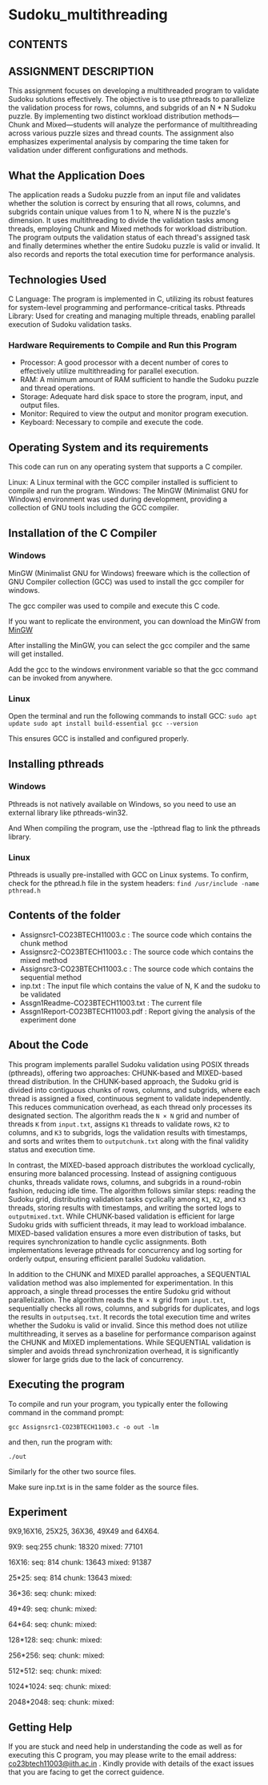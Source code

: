 # Sudoku_multithreading

## CONTENTS

## ASSIGNMENT DESCRIPTION
This assignment focuses on developing a multithreaded program to validate Sudoku solutions effectively. The objective is to use pthreads to parallelize the validation process for rows, columns, and subgrids of an N * N Sudoku puzzle. By implementing two distinct workload distribution methods—Chunk and Mixed—students will analyze the performance of multithreading across various puzzle sizes and thread counts. The assignment also emphasizes experimental analysis by comparing the time taken for validation under different configurations and methods. 

## What the Application Does

The application reads a Sudoku puzzle from an input file and validates whether the solution is correct by ensuring that all rows, columns, and subgrids contain unique values from 1 to N, where N is the puzzle's dimension. It uses multithreading to divide the validation tasks among threads, employing Chunk and Mixed methods for workload distribution. The program outputs the validation status of each thread's assigned task and finally determines whether the entire Sudoku puzzle is valid or invalid. It also records and reports the total execution time for performance analysis.


## Technologies Used

C Language: The program is implemented in C, utilizing its robust features for system-level programming and performance-critical tasks.
Pthreads Library: Used for creating and managing multiple threads, enabling parallel execution of Sudoku validation tasks.


### Hardware Requirements to Compile and Run this Program

- Processor: A good processor with a decent number of cores to effectively utilize multithreading for parallel execution.  
- RAM: A minimum amount of RAM sufficient to handle the Sudoku puzzle and thread operations.  
- Storage: Adequate hard disk space to store the program, input, and output files.  
- Monitor: Required to view the output and monitor program execution.  
- Keyboard: Necessary to compile and execute the code.

## Operating System and its requirements
This code can run on any operating system that supports a C compiler.

Linux: A Linux terminal with the GCC compiler installed is sufficient to compile and run the program.
Windows: The MinGW (Minimalist GNU for Windows) environment was used during development, providing a collection of GNU tools including the GCC compiler.



## Installation of the C Compiler
### Windows
MinGW (Minimalist GNU for Windows) freeware which is the collection of GNU Compiler collection (GCC)
was used to install the gcc compiler for windows. 

The gcc compiler was used to compile and execute this C code.

If you want to replicate the environment, you can download the MinGW from 
[MinGW](https://sourceforge.net/projects/mingw/)

After installing the MinGW, you can select the gcc compiler and the same will get installed.

Add the gcc to the windows environment variable so that the gcc command can be invoked from anywhere. 

### Linux

Open the terminal and run the following commands to install GCC:
`sudo apt update
sudo apt install build-essential
gcc --version`

This ensures GCC is installed and configured properly.

## Installing pthreads 

### Windows
Pthreads is not natively available on Windows, so you need to use an external library like pthreads-win32.

And When compiling the program, use the -lpthread flag to link the pthreads library.

### Linux
Pthreads is usually pre-installed with GCC on Linux systems. To confirm, check for the pthread.h file in the system headers:
`find /usr/include -name pthread.h`


## Contents of the folder
- Assignsrc1-CO23BTECH11003.c : The source code which contains the chunk method
- Assignsrc2-CO23BTECH11003.c : The source code which contains the mixed method
- Assignsrc3-CO23BTECH11003.c : The source code which contains the sequential method
- inp.txt : The input file which contains the value of N, K and the sudoku to be validated
- Assgn1Readme-CO23BTECH11003.txt : The current file
- Assgn1Report-CO23BTECH11003.pdf : Report giving the analysis of the experiment done


## About the Code

This program implements parallel Sudoku validation using POSIX threads (pthreads), offering two approaches: CHUNK-based and MIXED-based thread distribution. In the CHUNK-based approach, the Sudoku grid is divided into contiguous chunks of rows, columns, and subgrids, where each thread is assigned a fixed, continuous segment to validate independently. This reduces communication overhead, as each thread only processes its designated section. The algorithm reads the `N × N` grid and number of threads `K` from `input.txt`, assigns `K1` threads to validate rows, `K2` to columns, and `K3` to subgrids, logs the validation results with timestamps, and sorts and writes them to `outputchunk.txt` along with the final validity status and execution time.  

In contrast, the MIXED-based approach distributes the workload cyclically, ensuring more balanced processing. Instead of assigning contiguous chunks, threads validate rows, columns, and subgrids in a round-robin fashion, reducing idle time. The algorithm follows similar steps: reading the Sudoku grid, distributing validation tasks cyclically among `K1`, `K2`, and `K3` threads, storing results with timestamps, and writing the sorted logs to `outputmixed.txt`. While CHUNK-based validation is efficient for large Sudoku grids with sufficient threads, it may lead to workload imbalance. MIXED-based validation ensures a more even distribution of tasks, but requires synchronization to handle cyclic assignments. Both implementations leverage pthreads for concurrency and log sorting for orderly output, ensuring efficient parallel Sudoku validation.

In addition to the CHUNK and MIXED parallel approaches, a SEQUENTIAL validation method was also implemented for experimentation. In this approach, a single thread processes the entire Sudoku grid without parallelization. The algorithm reads the `N × N` grid from `input.txt`, sequentially checks all rows, columns, and subgrids for duplicates, and logs the results in `outputseq.txt`. It records the total execution time and writes whether the Sudoku is valid or invalid. Since this method does not utilize multithreading, it serves as a baseline for performance comparison against the CHUNK and MIXED implementations. While SEQUENTIAL validation is simpler and avoids thread synchronization overhead, it is significantly slower for large grids due to the lack of concurrency.


## Executing the program

To compile and run your program, you typically enter the following command in the command prompt:

`gcc Assignsrc1-CO23BTECH11003.c -o out -lm`

and then, run the program with:

`./out`

Similarly for the other two source files.

Make sure inp.txt is in the same folder as the source files.


## Experiment

9X9,16X16, 25X25, 36X36, 49X49 and 64X64.

9X9:
seq:255
chunk: 18320
mixed: 77101

16X16:
seq: 814
chunk: 13643
mixed: 91387

25*25:
seq: 814
chunk: 13643
mixed:

36*36:
seq: 
chunk:
mixed:

49*49:
seq:
chunk:
mixed:

64*64:
seq:
chunk:
mixed:

128*128:
seq:
chunk:
mixed:

256*256:
seq:
chunk:
mixed:

512*512:
seq:
chunk:
mixed:

1024*1024:
seq:
chunk:
mixed:

2048*2048:
seq:
chunk:
mixed:


## Getting Help
If you are stuck and need help in understanding the code as well as for executing this C program, you may please write to the email address: co23btech11003@iith.ac.in . Kindly provide with details of the exact issues that you are facing to get the correct guidence.

